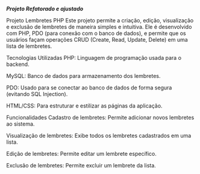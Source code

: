 ***Projeto Refatorado e ajustado***

Projeto Lembretes PHP
Este projeto permite a criação, edição, visualização e exclusão de lembretes de maneira simples e intuitiva. Ele é desenvolvido com PHP, PDO (para conexão com o banco de dados), e permite que os usuários façam operações CRUD (Create, Read, Update, Delete) em uma lista de lembretes.

Tecnologias Utilizadas
PHP: Linguagem de programação usada para o backend.

MySQL: Banco de dados para armazenamento dos lembretes.

PDO: Usado para se conectar ao banco de dados de forma segura (evitando SQL Injection).

HTML/CSS: Para estruturar e estilizar as páginas da aplicação.

Funcionalidades
Cadastro de lembretes: Permite adicionar novos lembretes ao sistema.

Visualização de lembretes: Exibe todos os lembretes cadastrados em uma lista.

Edição de lembretes: Permite editar um lembrete específico.

Exclusão de lembretes: Permite excluir um lembrete da lista.
